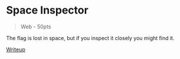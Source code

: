 # Space Inspector
> Web - 50pts

The flag is lost in space, but if you inspect it closely you might find it.


[Writeup](writeup/README.md)